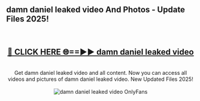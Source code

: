 <h2>damn daniel leaked video And Photos - Update Files 2025!</h2>
<br>
<div align="center">
<h2><a href="https://linkcuts.com/hfmhzwbr" rel="nofollow">🔴 CLICK HERE 🌐==►► damn daniel leaked video</a></h2>
<br>
Get damn daniel leaked video and all content. Now you can access all videos and pictures of damn daniel leaked video. New Updated Files 2025!
<br>
<br>
<a href="https://linkcuts.com/hfmhzwbr" rel="nofollow" data-target="animated-image.originalLink"><img src="https://i.ibb.co.com/WyWwxjT/player-gif2.gif" alt="damn daniel leaked video OnlyFans" style="max-width: 100%; display: inline-block;" data-target="animated-image.originalImage"></a>
</div>
<br>